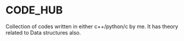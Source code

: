 # CODE_HUB
Collection of codes  written in either c++/python/c by me.
It has theory related to Data structures also.
